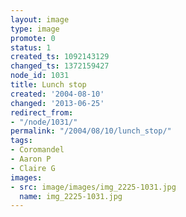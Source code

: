 ```yaml
---
layout: image
type: image
promote: 0
status: 1
created_ts: 1092143129
changed_ts: 1372159427
node_id: 1031
title: Lunch stop
created: '2004-08-10'
changed: '2013-06-25'
redirect_from:
- "/node/1031/"
permalink: "/2004/08/10/lunch_stop/"
tags:
- Coromandel
- Aaron P
- Claire G
images:
- src: image/images/img_2225-1031.jpg
  name: img_2225-1031.jpg
---
```


